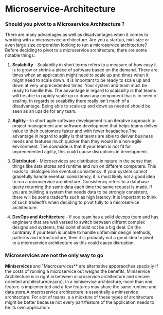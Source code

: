 # Microservice-Architecture


### Should you pivot to a Microservice Architecture ? 

There are many advantages  as well as disadvantages when it comes to working with a microservice architecture. Are you a startup, mid-size or even large size corporation looking to run a microservice architecture? Before deciding to pivot to a microservice architecture, there are some notable things: 

1. **Scalabilty** - Scalability in short terms refers to a measure of how easy it is to grow or shrink a piece of software based on the demand. There are times when an application might need to scale up and times when it might need to scale down. It is important to be ready to scale up and down at very unprecedented times. Your system and team must be ready to handle this. The advantage in regard to scalabilty is that teams will be able to rapidly scale up or down any component that is in need of scaling. In regards to scaability there really isn't much of a disadvantage. Being able to scale up and down as needed should be seen as an upside for any team.

2. **Agility** -  In short agile software development is  an iterative approach to project management and software development that helps teams deliver value to their customers faster and with fewer headaches.The advantage in regard to aglity is that teams are able to deliver business needs and features much quicker than they would in a non-agile environment. The downside is that if your team is not fit for unprecedented agility, this could cause disruptions in development.

3. **Distributed** - Microservices are distributed in nature in the sense that things like data stores and runtime and run on different computers. This leads to idealogies like eventual consistency. If your system cannot gracefully handle eventual consistency, it is most likely not a good idea to run a microservice architecture. Consistency refers to a database query returning the same data each time the same request is made. If you are building a system that needs data to be strongly consistent, there will be some tradeoffs such as high latency. It is important to think of such tradeoffs when deciding to pivot fully to a microservice architecture.


4. **DevOps and Architecture** - If you team has a solid devops team and has engineers that are well versed to switch between differnt complex designs and systems, this point should not be a big deal. On the contraray if your team is unable to handle unfamilair design methods, patterns and infrastructure, then it is probably not a good idea to pivot to a microservice architecture as this could cause disruption.

### Microservices are not the only way to go 

**Miniservices** and "Macroservices** are alternative apporaoches specially if the costs of running a microservice out weighs the benefits. Miniservice Architecture is in right in between microservice architecture and sercive oriented architecture(macro). In a miniservice archtecture, more than one feature is implemented and a few features may share the same runtime and data store.A macroservice architecture is essentially a miniservice architecture. For alot of teams, a a mioxture of these types of architecture might be better because not every part/feature of the application needs to be its own application.









